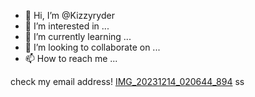 - 👋 Hi, I’m @Kizzyryder
- 👀 I’m interested in ...
- 🌱 I’m currently learning ...
- 💞️ I’m looking to collaborate on ...
- 📫 How to reach me ...

<!---
Kizzyryder/Kizzyryder is a ✨ special ✨ repository because its `README.md` (this file) appears on your GitHub profile.
You can click the Preview link to take a look at your changes.
--->
check my email address! [IMG_20231214_020644_894](https://github.com/Kizzyryder/Kizzyryder/assets/153944191/f70a2ec4-f0a2-4494-8531-db4d43dbb51f)
ss
